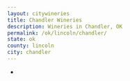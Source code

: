 ```yaml
---
layout: citywineries
title: Chandler Wineries
description: Wineries in Chandler, OK
permalink: /ok/lincoln/chandler/
state: ok
county: lincoln
city: chandler
---
```

-
